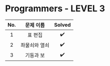 # Programmers - LEVEL 3


|          No.          |        문제 이름         |        Solved         |
| :-----: | :-----: | :-----: |
| 1 | 표 편집 | ✔️ |
| 2 | 좌물쇠와 열쇠 | ✔️ |
| 3 | 기둥과 보 | ✔️ |
